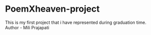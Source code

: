 # PoemXheaven-project
This is my first project that i have represented  during graduation time.
Author - Mili Prajapati
